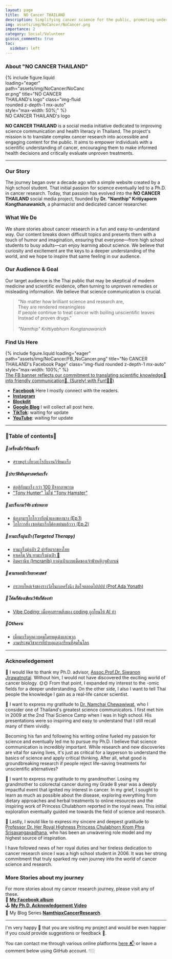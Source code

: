 ```yaml
---
layout: page
title:  NO Cancer THAILAND
description: Simplifying cancer science for the public, promoting understanding of cancer biology and precision medicine. 
img: assets/img/NoCancer/NoCancer.png
importance: 2
category: Social/Volunteer
giscus_comments: true
toc:
  sidebar: left
---
```

### About "NO CANCER THAILAND"

<div class="row justify-content-center">
  <div class="col-sm mt-3 mt-md-0 content-center" style="max-width: 50%;">
    {% include figure.liquid loading="eager" path="assets/img/NoCancer/NoCancer.png" title="NO CANCER THAILAND's logo" class="img-fluid rounded z-depth-1 mx-auto" style="max-width: 50%;" %}
  </div>
</div>
<div class="caption text-center">
    <a>NO CANCER THAILAND's logo</a>
</div>

**NO CANCER THAILAND** is a social media initiative dedicated to improving science communication and health literacy in Thailand. The project's mission is to translate complex cancer research into accessible and engaging content for the public. It aims to empower individuals with a scientific understanding of cancer, encouraging them to make informed health decisions and critically evaluate unproven treatments.

---

### Our Story

The journey began over a decade ago with a simple website created by a high school student. That initial passion for science eventually led to a Ph.D. in cancer research. Today, that passion has evolved into the **NO CANCER THAILAND** social media project, founded by **Dr. "Namthip" Kritiyaporn Kongthanawanich**, a pharmacist and dedicated cancer researcher.

### What We Do

We share stories about cancer research in a fun and easy-to-understand way. Our content breaks down difficult topics and presents them with a touch of humor and imagination, ensuring that everyone—from high school students to busy adults—can enjoy learning about science. We believe that curiosity and excitement are the keys to a deeper understanding of the world, and we hope to inspire that same feeling in our audience.

### Our Audience & Goal

Our target audience is the Thai public that may be skeptical of modern medicine and scientific evidence, often turning to unproven remedies or misleading information. We believe that science communication is crucial. 
> "No matter how brilliant science and research are, \
> They are rendered meaningless \
> If people continue to treat cancer with boiling unscientific leaves \
> Instead of proven drugs." \
> \
>   *"Namthip" Krittiyabhorn Kongtanawanich*

### Find Us Here
<div class="row justify-content-center">
  <div class="col-sm mt-3 mt-md-0 content-center" style="max-width: 100%;">
    {% include figure.liquid loading="eager" path="assets/img/NoCancer/FB_NoCancer.png" title="No CANCER THAILAND's Facebook Page" class="img-fluid rounded z-depth-1 mx-auto" style="max-width: 100%;" %}
  </div>
</div>
<div class="caption text-center">
    <a href="https://www.nature.com/articles/s41598-024-73581-8/figures/7" target="_blank">The FB banner reflects our commitment to translating scientific knowledge🥸 into friendly communication👻. (Surely! with Fun!🤣🤣) </a>
</div>

* [**Facebook**](https://www.facebook.com/NoCancerTH) Here I mostly connect with the readers.
* [**Instagram**](instagram.com/no_cancer_th)
* [**Blockdit**](blockdit.com/no_cancer)
* [**Google Blog**](https://nocancerth.blogspot.com) I will collect all post here.
* [**TikTok**](tiktok.com/@no_cancer_th): waiting for update
* [**YouTube**](youtube.com/%40NO-CANCER-THAILAND): waiting for update

---
### 🧶Table of contents🧶
##### 🍭เครื่องมือวิจัยมะเร็ง
- [สุราษฎร์ เกี่ยวอะไรกับงานวิจัยมะเร็ง](https://nocancerth.blogspot.com/2025/02/blog-post.html) 

##### 🍭ประวัติพันธุศาสตร์มะเร็ง
- [ต่อสู้กับมะเร็ง กว่า 100 ปีจากภาพวาด](https://nocancerth.blogspot.com/2025/04/100.html) 
- ["Tony Hunter" ไม่ใช่ "Tony Hamster"](https://nocancerth.blogspot.com/2025/07/tony-hunter-tony-hamster.html)

##### 🍭มะเร็งเกมวิจัย แซ่บหลาย
- [น้องกุมารโกโกวากับน้ำแดงของนาง (Ep.1)](https://nocancerth.blogspot.com/2025/07/ep1.html) 
- [โกโกวาสั่ง เซลล์มะเร็งก็ต้องเผ่นแล้ววว (Ep.2)](https://nocancerth.blogspot.com/2025/07/ep2.html)

##### 🍭ยามะเร็งมุ่งเป้า (Targeted Therapy)
- [ยามะเร็งมุ่งเป้า 2 ตำรับแรกของไทย](https://nocancerth.blogspot.com/2025/07/2.html) 
- [ยาเคโม Vs ยามะเร็งมุ่งเป้า 🎯](https://nocancerth.blogspot.com/2025/07/vs.html)
- [อิมครานิบ (Imcranib) ยามุ่งเป้าแบบเม็ดของเจ้าฟ้าหญิงจุฬาภรณ์](https://nocancerth.blogspot.com/2025/07/imcranib.html)

##### 🍭ตามรอยนักวิทยาศาสตร์
- [กระทบไหล่เจ้าของรางวัลโนเบลครั้งนึง ติดใจตลอดไปปปป (Prof.Ada Yonath)](https://nocancerth.blogspot.com/2025/08/1st-met-nobel-laureate-like-hollywood.html)

##### 🍭โค้ดก็ต้องเขียนวิจัยก็ต้องทำ
- [Vibe Coding: เมื่อทุกสรรพสิ่งของ coding ถูกโยนให้ AI ทำ](https://nocancerth.blogspot.com/2025/08/vibe-coding-coding-ai.html)

##### 🍭Others
- [เมื่อมะเร็งถูกควบคุมโดยหมูเด้งและพวก](https://nocancerth.blogspot.com/2025/04/blog-post.html) 
- [งานประชุมวิชาการที่บ้าบอและเกรียนที่สุดในโลก](https://nocancerth.blogspot.com/2025/08/blog-post.html) 

---
### Acknowledgement
🌸 I would like to thank my Ph.D. advisor, [Assoc.Prof.Dr. Siwanon Jirawatnotai](https://scholar.google.ca/citations?user=5nSlAnIAAAAJ&hl=en). Without him, I would not have discovered the exciting world of cancer biology. 🌞🌞 From that point, I expanded my interest to the -omic fields for a deeper understanding. On the other side, I also I want to tell Thai people the knowledge I gain as a real-life cancer scientist. 

🌸 I want to express my gratitude to [Dr. Namchai Chewawiwat](https://www.facebook.com/namchai.chewawiwat), who I consider one of Thailand's greatest science communicators. I first met him in 2009 at the 2nd Thai Science Camp when I was in high school. His presentations were so inspiring and easy to understand that I still recall many of them vividly. 

Becoming his fan and following his writing online fueled my passion for science and eventually led me to pursue my Ph.D. I believe that science communication is incredibly important. While research and new discoveries are vital for saving lives, it's just as critical for a layperson to understand the basics of science and apply critical thinking. After all, what good is groundbreaking research if people reject life-saving treatments for unscientific alternatives?

🌸 I want to express my gratitude to my grandmother. Losing my grandmother to colorectal cancer during my Grade 8 year was a deeply impactful event that ignited my interest in cancer. In my grief, I sought to learn as much as possible about the disease, exploring everything from dietary approaches and herbal treatments to online resources and the inspiring work of Princess Chulabhorn reported in the royal news. This initial exploration eventually guided me towards the field of science and research.

🌸 Lastly, I would like to express my sincere and deepest gratitude to [Professor Dr. Her Royal Highness Princess Chulabhorn Krom Phra Srisavangavadhana](https://www.cri.or.th/about-the-president/), who has been an unwavering role model and my highest source of inspiration. 

I have followed news of her royal duties and her tireless dedication to cancer research since I was a high school student in 2006. It was her strong commitment that truly sparked my own journey into the world of cancer science and research.

### More Stories about my journey
For more stories about my cancer research journey, please visit any of these. \
📸 [**My Facebook album**](https://www.facebook.com/media/set/?vanity=kuchiki.namtip&set=a.10228063510800738) \
🕹 [**My Ph.D. Acknowledgement Video**](https://youtu.be/nF-Zi4bwlnI?si=diS4tx-gR5hBM8X-) \
📝 My Blog Series [**NamthipxCancerResearch**](https://write-2-thrive.blogspot.com/search/label/NamthipxCancerResearch).

---
I'm very happy 🥰 that you are visiting my project and would be even happier if you could provide suggestions or feedback 🤩. 

You can contact me through various online platforms [here 📬](https://kuchikinamthip.github.io/) or leave a comment below using GitHub account. 👇🏼
